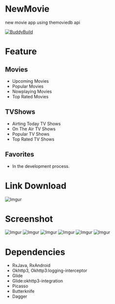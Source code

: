 # NewMovie
new movie app using themoviedb api

[![BuddyBuild](https://dashboard.buddybuild.com/api/statusImage?appID=595637cf01b1b20001bdd103&branch=master&build=latest)](https://dashboard.buddybuild.com/apps/595637cf01b1b20001bdd103/build/latest?branch=master)

# Feature
## Movies
* Upcoming Movies
* Popular Movies 
* Nowplaying Movies
* Top Rated Movies
## TVShows
* Airting Today TV Shows
* On The Air TV Shows
* Popular TV Shows
* Top Rated TV Shows
## Favorites
* In the development process.
# Link Download

![Imgur](http://i.imgur.com/aDTsXsO.png)

# Screenshot
![Imgur](http://i.imgur.com/7dVGh1e.png)
![Imgur](http://i.imgur.com/3oUBddU.png)
![Imgur](http://i.imgur.com/mVRCA6E.png)
![Imgur](http://i.imgur.com/8Npix0B.png)
![Imgur](http://i.imgur.com/CJjm8T7.png)
![Imgur](http://i.imgur.com/jevD59S.png)

# Dependencies
* RxJava, RxAndroid
* Okhttp3, Okhttp3:logging-interceptor
* Glide
* Glide:okhttp3-integration
* Picasso
* Butterknife
* Dagger
